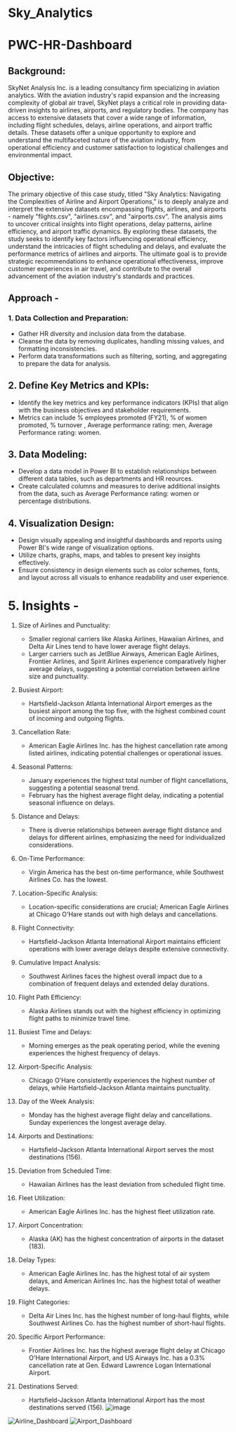 # Sky_Analytics

# PWC-HR-Dashboard

## Background:

SkyNet Analysis Inc. is a leading consultancy firm specializing in aviation analytics. With the aviation industry's rapid expansion and the increasing complexity of global air travel, SkyNet plays a critical role in providing data-driven insights to airlines, airports, and regulatory bodies. The company has access to extensive datasets that cover a wide range of information, including flight schedules, delays, airline operations, and airport traffic details. These datasets offer a unique opportunity to explore and understand the multifaceted nature of the aviation industry, from operational efficiency and customer satisfaction to logistical challenges and environmental impact.

## Objective:

The primary objective of this case study, titled "Sky Analytics: Navigating the Complexities of Airline and Airport Operations," is to deeply analyze and interpret the extensive datasets encompassing flights, airlines, and airports - namely "flights.csv", "airlines.csv", and "airports.csv". The analysis aims to uncover critical insights into flight operations, delay patterns, airline efficiency, and airport traffic dynamics. By exploring these datasets, the study seeks to identify key factors influencing operational efficiency, understand the intricacies of flight scheduling and delays, and evaluate the performance metrics of airlines and airports. The ultimate goal is to provide strategic recommendations to enhance operational effectiveness, improve customer experiences in air travel, and contribute to the overall advancement of the aviation industry's standards and practices.

## Approach - 

### 1. Data Collection and Preparation:

- Gather HR diversity and inclusion data from the database.
- Cleanse the data by removing duplicates, handling missing values, and formatting inconsistencies.
- Perform data transformations such as filtering, sorting, and aggregating to prepare the data for analysis.

## 2. Define Key Metrics and KPIs:

- Identify the key metrics and key performance indicators (KPIs) that align with the business objectives and stakeholder requirements.
- Metrics can include % employees promoted (FY21), % of women promoted, % turnover , Average performance rating: men, Average Performance rating: women.

## 3. Data Modeling:

- Develop a data model in Power BI to establish relationships between different data tables, such as departments and HR reources.
- Create calculated columns and measures to derive additional insights from the data, such as Average Performance rating: women or percentage distributions.

## 4. Visualization Design:

- Design visually appealing and insightful dashboards and reports using Power BI's wide range of visualization options.
- Utilize charts, graphs, maps, and tables to present key insights effectively.
- Ensure consistency in design elements such as color schemes, fonts, and layout across all visuals to enhance readability and user experience.

# 5. Insights - 
1. Size of Airlines and Punctuality:
   - Smaller regional carriers like Alaska Airlines, Hawaiian Airlines, and Delta Air Lines tend to have lower average flight delays.
   - Larger carriers such as JetBlue Airways, American Eagle Airlines, Frontier Airlines, and Spirit Airlines experience comparatively higher average delays, suggesting a potential correlation between airline size and punctuality.

2. Busiest Airport:
   - Hartsfield-Jackson Atlanta International Airport emerges as the busiest airport among the top five, with the highest combined count of incoming and outgoing flights.

3. Cancellation Rate:
   - American Eagle Airlines Inc. has the highest cancellation rate among listed airlines, indicating potential challenges or operational issues.

4. Seasonal Patterns:
   - January experiences the highest total number of flight cancellations, suggesting a potential seasonal trend.
   - February has the highest average flight delay, indicating a potential seasonal influence on delays.

5. Distance and Delays:
   - There is diverse relationships between average flight distance and delays for different airlines, emphasizing the need for individualized considerations.

6. On-Time Performance:
   - Virgin America has the best on-time performance, while Southwest Airlines Co. has the lowest.

7. Location-Specific Analysis:
   - Location-specific considerations are crucial; American Eagle Airlines at Chicago O'Hare stands out with high delays and cancellations.

8. Flight Connectivity:
   - Hartsfield-Jackson Atlanta International Airport maintains efficient operations with lower average delays despite extensive connectivity.

9. Cumulative Impact Analysis:
   - Southwest Airlines faces the highest overall impact due to a combination of frequent delays and extended delay durations.

10. Flight Path Efficiency:
    - Alaska Airlines stands out with the highest efficiency in optimizing flight paths to minimize travel time.

11. Busiest Time and Delays:
    - Morning emerges as the peak operating period, while the evening experiences the highest frequency of delays.

12. Airport-Specific Analysis:
    - Chicago O'Hare consistently experiences the highest number of delays, while Hartsfield-Jackson Atlanta maintains punctuality.

13. Day of the Week Analysis:
    - Monday has the highest average flight delay and cancellations. Sunday experiences the longest average delay.

14. Airports and Destinations:
    - Hartsfield-Jackson Atlanta International Airport serves the most destinations (156).

15. Deviation from Scheduled Time:
    - Hawaiian Airlines has the least deviation from scheduled flight time.

16. Fleet Utilization:
    - American Eagle Airlines Inc. has the highest fleet utilization rate.

17. Airport Concentration:
    - Alaska (AK) has the highest concentration of airports in the dataset (183).

18. Delay Types:
    - American Eagle Airlines Inc. has the highest total of air system delays, and American Airlines Inc. has the highest total of weather delays.

19. Flight Categories:
    - Delta Air Lines Inc. has the highest number of long-haul flights, while Southwest Airlines Co. has the highest number of short-haul flights.

20. Specific Airport Performance:
    - Frontier Airlines Inc. has the highest average flight delay at Chicago O'Hare International Airport, and US Airways Inc. has a 0.3% cancellation rate at Gen. Edward Lawrence Logan International Airport.

21. Destinations Served:
    - Hartsfield-Jackson Atlanta International Airport has the most destinations served (156).
![image](https://github.com/Rohit-Saswadkar/Sky_Analytics/assets/126965510/351940bc-e3e6-4267-838b-3e0ce73f7b25)

![Airline_Dashboard](https://github.com/Rohit-Saswadkar/Sky_Analytics/assets/126965510/0a12282b-72d2-4060-a806-10914cc95e49)
![Airport_Dashboard](https://github.com/Rohit-Saswadkar/Sky_Analytics/assets/126965510/d3e89445-e5e1-4440-92d8-300d57c3248f)
